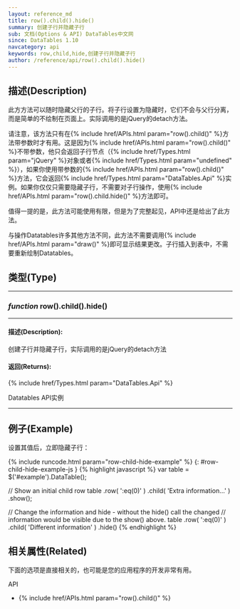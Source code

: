 ```yaml
---
layout: reference_md
title: row().child().hide()
summary: 创建子行并隐藏子行
sub: 文档(Options & API) DataTables中文网
since: DataTables 1.10
navcategory: api
keywords: row,child,hide,创建子行并隐藏子行
author: /reference/api/row().child().hide()
---
```


## 描述(Description)

此方方法可以随时隐藏父行的子行。将子行设置为隐藏时，它们不会与父行分离，而是简单的不绘制在页面上。实际调用的是jQuery的detach方法。

请注意，该方法只有在{% include href/APIs.html param="row().child()" %}方法带参数时才有用。这是因为{% include href/APIs.html param="row().child()" %}不带参数，他只会返回子行节点（{% include href/Types.html param="jQuery" %}对象或者{% include href/Types.html param="undefined" %}），如果你使用带参数的{% include href/APIs.html param="row().child()" %}方法，它会返回{% include href/Types.html param="DataTables.Api" %}实例。如果你仅仅只需要隐藏子行，不需要对子行操作，使用{% include href/APIs.html param="row().child.hide()" %}方法即可。

值得一提的是，此方法可能使用有限，但是为了完整起见，API中还是给出了此方法。

与操作Datatables许多其他方法不同，此方法不需要调用{% include href/APIs.html param="draw()" %}即可显示结果更改。子行插入到表中，不需要重新绘制Datatables。



## 类型(Type)
---
### _function_ **row().child().hide()**   
---
#### 描述(Description):
创建子行并隐藏子行，实际调用的是jQuery的detach方法

#### 返回(Returns):

{% include href/Types.html param="DataTables.Api" %}

Datatables API实例


--- 
    
## 例子(Example)

设置其值后，立即隐藏子行：

{% include runcode.html param="row-child-hide-example" %}
{: #row-child-hide-example-js }
{% highlight javascript %}
var table = $('#example').DataTable();
 
// Show an initial child row
table
    .row( ':eq(0)' )
    .child( 'Extra information...' )
    .show();
 
// Change the information and hide - without the hide() call the changed
// information would be visible due to the show() above.
table
    .row( ':eq(0)' )
    .child( 'Different information' )
    .hide()
{% endhighlight %}



## 相关属性(Related)
下面的选项是直接相关的，也可能是您的应用程序的开发非常有用。

API

- {% include href/APIs.html param="row().child()" %}

